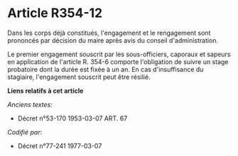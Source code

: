 # Article R354-12

Dans les corps déjà constitués, l'engagement et le rengagement sont prononcés par décision du maire après avis du conseil
d'administration.

Le premier engagement souscrit par les sous-officiers, caporaux et sapeurs en application de l'article R. 354-6 comporte
l'obligation de suivre un stage probatoire dont la durée est fixée à un an. En cas d'insuffisance du stagiaire, l'engagement
souscrit peut être résilié.

**Liens relatifs à cet article**

_Anciens textes_:

  - Décret n°53-170 1953-03-07 ART. 67

_Codifié par_:

  - Décret n°77-241 1977-03-07
